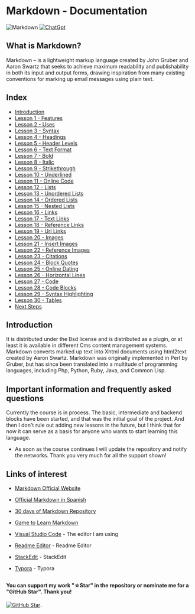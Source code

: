 # Markdown - Documentation

![Markdown](https://img.shields.io/badge/markdown-%23000000.svg?style=for-the-badge&logo=markdown&logoColor=white)
[![ChatGpt](https://img.shields.io/badge/ChatGPT-GPT--4-7CF178?style=for-the-badge&logo=openai&logoColor=white&labelColor=101010)](https://platform.openai.com)

## What is Markdown?

Markdown – is a lightweight markup language created by John Gruber and Aaron Swartz that seeks to achieve maximum readability and publishability in both its input and output forms, drawing inspiration from many existing conventions for marking up email messages using plain text.

## Index

* [Introduction](Introduction.md)
* [Lesson 1 - Features](Features.md)
* [Lesson 2 - Uses](Use.md)
* [Lesson 3 - Syntax](Syntax.md)
* [Lesson 4 - Headings](Headings.md)
* [Lesson 5 - Header Levels](Heading-Levels.md)
* [Lesson 6 - Text Format](Text-Format.md)
* [Lesson 7 - Bold](Bold.md)
* [Lesson 8 - Italic](Italic.md)
* [Lesson 9 - Strikethrough](Strikethrough.md)
* [Lesson 10 - Underlined](Underlined.md)
* [Lesson 11 - Online Code](Online-Code.md)
* [Lesson 12 - Lists](Lists.md)
* [Lesson 13 - Unordered Lists](Unordered-Lists.md)
* [Lesson 14 - Ordered Lists](Ordered-Lists.md)
* [Lesson 15 - Nested Lists](Nested-Lists.md)
* [Lesson 16 - Links](Links.md)
* [Lesson 17 - Text Links](Text-Links.md)
* [Lesson 18 - Reference Links](Reference-Links.md)
* [Lesson 19 - Url Links](Url-Links.md)
* [Lesson 20 - Images](Images.md)
* [Lesson 21 - Insert Images](Insert-Images.md)
* [Lesson 22 - Reference Images](Reference-Images.md)
* [Lesson 23 - Citations](Citations.md)
* [Lesson 24 - Block Quotes](Block-Quotes.md)
* [Lesson 25 - Online Dating](Online-Dating.md)
* [Lesson 26 - Horizontal Lines](Horizontal-Lines.md)
* [Lesson 27 - Code](Code.md)
* [Lesson 28 - Code Blocks](Code-Blocks.md)
* [Lesson 29 - Syntax Highlighting](Syntax-Highlighting.md)
* [Lesson 30 - Tables](Tables.md)
* [Next Steps](Next-Steps.md)

## Introduction

It is distributed under the Bsd license and is distributed as a plugin, or at least it is available in different Cms content management systems. Markdown converts marked up text into Xhtml documents using html2text created by Aaron Swartz. Markdown was originally implemented in Perl by Gruber, but has since been translated into a multitude of programming languages, including Php, Python, Ruby, Java, and Common Lisp.

## Important information and frequently asked questions

Currently the course is in process. The basic, intermediate and backend blocks have been started, and that was the initial goal of the project. And then I don't rule out adding new lessons in the future, but I think that for now it can serve as a basis for anyone who wants to start learning this language.

* As soon as the course continues I will update the repository and notify the networks.
Thank you very much for all the support shown!

## Links of interest

* [Markdown Official Website](https://www.markdownguide.org/)

* [Official Markdown in Spanish](https://markdown.es/)

* [30 days of Markdown Repository](https://github.com/Python-Markdown/markdown)

* [Game to Learn Markdown](https://www.markdowntutorial.com/es/)

* [Visual Studio Code](https://code.visualstudio.com/) - The editor I am using

* [Readme Editor](https://readme.so/es/editor) - Readme Editor

* [StackEdit](https://stackedit.io/) - StackEdit

* [Typora](https://typora.io/) - Typora

##

#### You can support my work "☆Star" in the repository or nominate me for a "GitHub Star". Thank you!

[![GitHub Star](https://img.shields.io/badge/GitHub-Nominar_a_star-yellow?style=for-the-badge&logo=github&logoColor=white&labelColor=101010)](https://stars.github.com/nominate/).